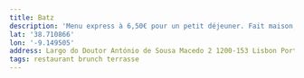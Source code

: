```yaml
---
title: Batz
description: 'Menu express à 6,50€ pour un petit déjeuner. Fait maison, c’est très sympa !'
lat: '38.710866'
lon: '-9.149505'
address: Largo do Doutor António de Sousa Macedo 2 1200-153 Lisbon Portugal
tags: restaurant brunch terrasse
---
```

